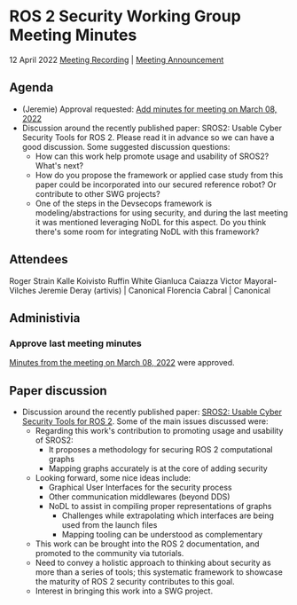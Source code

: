 # ROS 2 Security Working Group Meeting Minutes
 
12 April 2022
[Meeting Recording](https://youtu.be/_PFPi5L1rlk) | [Meeting Announcement](https://discourse.ros.org/t/security-working-group-meeting-march-2022/24528)
 
## Agenda
 
- (Jeremie) Approval requested: [Add minutes for meeting on March 08, 2022](https://github.com/ros-security/community/pull/37)
- Discussion around the recently published paper: SROS2: Usable Cyber Security Tools for ROS 2. Please read it in advance so we can have a good discussion. Some suggested discussion questions:
   - How can this work help promote usage and usability of SROS2? What's next?
   - How do you propose the framework or applied case study from this paper could be incorporated into our secured reference robot? Or contribute to other SWG projects?
   - One of the steps in the Devsecops framework is modeling/abstractions for using security, and during the last meeting it was mentioned leveraging NoDL for this aspect. Do you think there's some room for integrating NoDL with this framework?
 
## Attendees
 
Roger Strain
Kalle Koivisto
Ruffin White
Gianluca Caiazza
Victor Mayoral-Vilches
Jeremie Deray (artivis) | Canonical
Florencia Cabral | Canonical
 
## Administivia
 
### Approve last meeting minutes
 
[Minutes from the meeting on March 08, 2022](https://github.com/ros-security/community/pull/37) were approved.
 
## Paper discussion
 
- Discussion around the recently published paper: [SROS2: Usable Cyber Security Tools for ROS 2](https://aliasrobotics.com/files/SROS2.pdf). Some of the main issues discussed were:
   - Regarding this work's contribution to promoting usage and usability of SROS2:
       - It proposes a methodology for securing ROS 2 computational graphs
       - Mapping graphs accurately is at the core of adding security
   - Looking forward, some nice ideas include:
       - Graphical User Interfaces for the security process
       - Other communication middlewares (beyond DDS)
       - NoDL to assist in compiling proper representations of graphs
           - Challenges while extrapolating which interfaces are being used from the launch files
           - Mapping tooling can be understood as complementary
   - This work can be brought into the ROS 2 documentation, and promoted to the community via tutorials.
   - Need to convey a holistic approach to thinking about security as more than a series of tools; this systematic framework to showcase the maturity of ROS 2 security contributes to this goal.
   - Interest in bringing this work into a SWG project.
